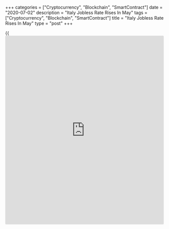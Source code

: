 +++
categories = ["Cryptocurrency", "Blockchain", "SmartContract"]
date = "2020-07-02"
description = "Italy Jobless Rate Rises In May"
tags = ["Cryptocurrency", "Blockchain", "SmartContract"]
title = "Italy Jobless Rate Rises In May"
type = "post"
+++

{{<iframe id="large-banner" src="https://www.bounty.group/#slide=11.0" width="100%" height="600" scrolling="no" style="border: 0px solid rgb(216, 221, 230); border-radius: 3px;">}}

Italy's jobless rate increased in May after easing in the previous
month, data from the statistical office ISTAT showed on Thursday.

The jobless rate rose to 7.8 percent in May from 6.6 percent in April.
In March, the unemployment rate was 8.2 percent. Economists had expected
the rate to rise to 7.7 percent.

The number of job seekers increased by 307,000 persons to 1.93 million
in May from 1.62 million in the preceding month.

The employment rate fell to 57.6 percent in May from 57.9 percent in the
previous month.

The number of employed decreased by 84,000 persons from the previous
month.

The unemployment rate among the youth aged between 15 and 24, rose to
23.5 percent in May from 21.5 percent in the prior month.

For comments and feedback [contact](https://www.playgroundfx.com/contact/): editorial@rtt[news](https://www.letsplayfx.com/blog/forex-news-website/).com

[Economic News][1]

 **What parts of the world are seeing the best (and worst) economic
performances lately? Click[here][2] to check out our [Econ Scorecard][2]
and find out! See up-to-the-moment [ranking](https://www.playgroundfx.com/blog/crypto-exchange-ranking/)s for the best and worst
performers in [GDP][3], [unemployment rate][4], [inflation][5] and much
more.**

   1. www.rtt[news](https://www.letsplayfx.com/blog/forex-news-website/).com/Content/EconomicNews.aspx
   2. www.rtt[news](https://www.letsplayfx.com/blog/forex-news-website/).com/economic-scorecard/world-rank/unemployment-rate/highest-performance.aspx
   3. www.rtt[news](https://www.letsplayfx.com/blog/forex-news-website/).com/economic-scorecard/world-rank/GDP/highest-performance.aspx
   4. www.rtt[news](https://www.letsplayfx.com/blog/forex-news-website/).com/economic-scorecard/world-rank/unemployment-rate/lowest-performance.aspx
   5. www.rtt[news](https://www.letsplayfx.com/blog/forex-news-website/).com/economic-scorecard/world-rank/CPI/highest-performance.aspx